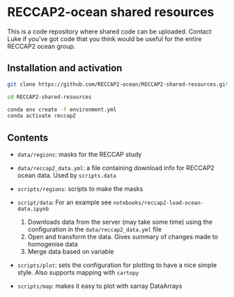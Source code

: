 # RECCAP2-ocean shared resources

This is a code repository where shared code can be uploaded. Contact Luke if you've got code that you think would be useful for the entire RECCAP2 ocean group. 

## Installation and activation

```bash
git clone https://github.com/RECCAP2-ocean/RECCAP2-shared-resources.git 

cd RECCAP2-shared-resources

conda env create -f environment.yml
conda activate reccap2
```

## Contents

- `data/regions`: masks for the RECCAP study
- `data/reccap2_data.yml`: a file containing download info for RECCAP2 ocean data. Used by `scripts.data`
  
- `scripts/regions`: scripts to make the masks
- `script/data`: For an example see `notebooks/reccap2-load-ocean-data.ipynb`
  1. Downloads data from the server (may take some time) using the configuration in the `data/reccap2_data.yml` file
  2. Open and transform the data. Gives summary of changes made to homogenise data
  3. Merge data based on variable

- `scripts/plot`: sets the configuration for plotting to have a nice simple style. Also supports mapping with `cartopy`
- `scripts/map`: makes it easy to plot with xarray DataArrays

